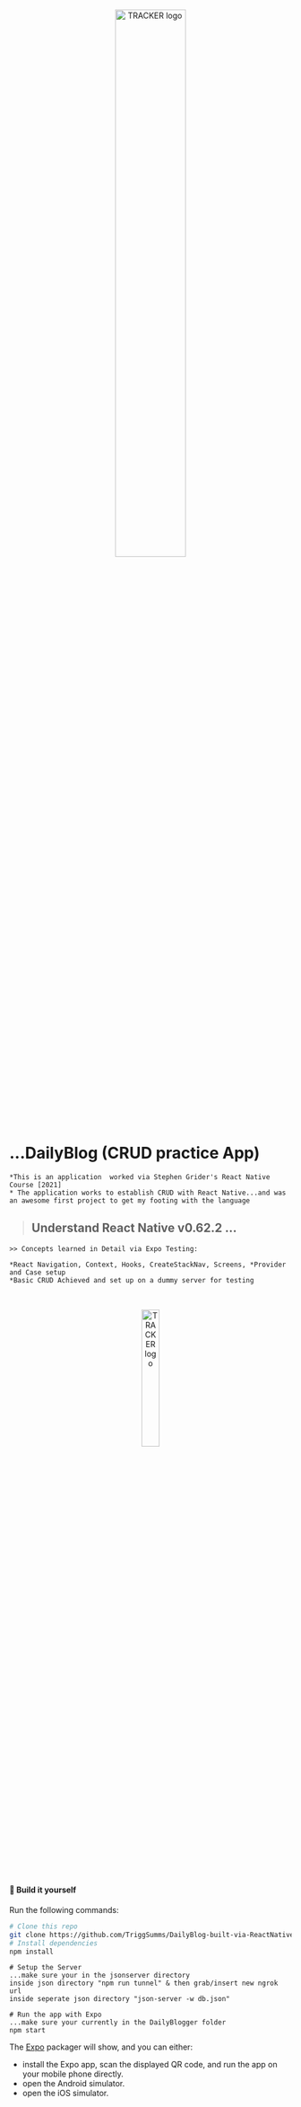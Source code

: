 <br/>
<p align="center">
    <a >
        <img width="50%"  src="https://res.cloudinary.com/triggsumms/image/upload/v1614286955/wnzgqv29fcjrlfbyiscv.jpg"  alt="TRACKER logo">
    </a>
</p>

<br/>




# ...DailyBlog (CRUD practice App)
    *This is an application  worked via Stephen Grider's React Native Course [2021]
    * The application works to establish CRUD with React Native...and was an awesome first project to get my footing with the language 
    
> ## Understand React Native v0.62.2 ...
    >> Concepts learned in Detail via Expo Testing:
    
    *React Navigation, Context, Hooks, CreateStackNav, Screens, *Provider and Case setup
    *Basic CRUD Achieved and set up on a dummy server for testing
  

 


<br/>
<p align="center">
    <a >
        <img width="25%" src="https://res.cloudinary.com/triggsumms/image/upload/v1614287020/fynzt7ghscsgnfvzpgxp.png"  alt="TRACKER logo">
    </a>
</p>

<br/>



#### :hammer: Build it yourself

Run the following commands:

```bash
# Clone this repo
git clone https://github.com/TriggSumms/DailyBlog-built-via-ReactNative.git and cd DailyBlogger
# Install dependencies
npm install

```

```
# Setup the Server
...make sure your in the jsonserver directory
inside json directory "npm run tunnel" & then grab/insert new ngrok url
inside seperate json directory "json-server -w db.json" 

```

```
# Run the app with Expo
...make sure your currently in the DailyBlogger folder
npm start
```






The [Expo](https://expo.io) packager will show, and you can either:


-   install the Expo app, scan the displayed QR code, and run the app on your mobile phone directly.
-   open the Android simulator.
-   open the iOS simulator.


